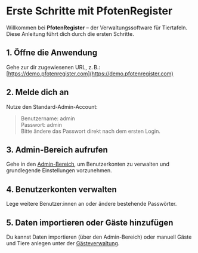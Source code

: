 # Erste Schritte mit PfotenRegister

Willkommen bei **PfotenRegister** – der Verwaltungssoftware für Tiertafeln. Diese Anleitung führt dich durch die ersten Schritte. 

## 1. Öffne die Anwendung

Gehe zur dir zugewiesenen URL, z. B.:  
[https://demo.pfotenregister.com](https://demo.pfotenregister.com)

## 2. Melde dich an

Nutze den Standard-Admin-Account:
> Benutzername: admin  
> Passwort: admin  
> Bitte ändere das Passwort direkt nach dem ersten Login.

## 3. Admin-Bereich aufrufen

Gehe in den [Admin-Bereich](admin_settings.md), um Benutzerkonten zu verwalten und grundlegende Einstellungen vorzunehmen.

## 4. Benutzerkonten verwalten

Lege weitere Benutzer:innen an oder ändere bestehende Passwörter.

## 5. Daten importieren oder Gäste hinzufügen

Du kannst Daten importieren (über den Admin-Bereich) oder manuell Gäste und Tiere anlegen unter der [Gästeverwaltung](gaeste.md).
